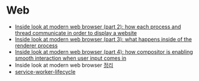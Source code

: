 # Web
- [Inside look at modern web browser (part 2): how each process and thread communicate in order to display a website](https://developer.chrome.com/blog/inside-browser-part2)
- [Inside look at modern web browser (part 3): what happens inside of the renderer process](https://developer.chrome.com/blog/inside-browser-part3)
- [Inside look at modern web browser (part 4): how compositor is enabling smooth interaction when user input comes in](https://developer.chrome.com/blog/inside-browser-part4)
- Inside look at modern web browser [정리](https://www.notion.so/nagyeongpark/Inside-look-at-modern-web-browser-chrome-f73438b9b9294ea68275bb8e541d335f?pvs=4)
- [service-worker-lifecycle](https://web.dev/articles/service-worker-lifecycle)

